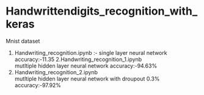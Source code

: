 # Handwrittendigits_recognition_with_keras
Mnist dataset
1. Handwriting_recognition.ipynb :-
            single layer neural network 
            accuracy:-11.35
2.Handwriting_recognition_1.ipynb    
            mutltiple hidden layer neural network
            accuracy:-94.63%
3.  Handwriting_recognition_2.ipynb    
            mutltiple hidden layer neural network with droupout 0.3%
            accuracy:-97.92%          
